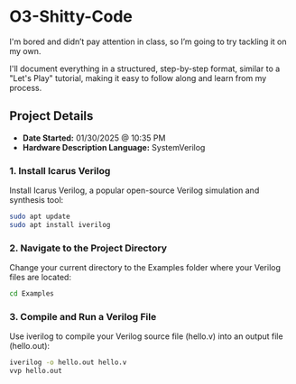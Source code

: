 # O3-Shitty-Code

I'm bored and didn’t pay attention in class, so I’m going to try tackling it on my own.

I'll document everything in a structured, step-by-step format, similar to a "Let's Play" tutorial, making it easy to follow along and learn from my process.

## Project Details
- **Date Started:** 01/30/2025 @ 10:35 PM  
- **Hardware Description Language:** SystemVerilog  

### 1. Install Icarus Verilog
Install Icarus Verilog, a popular open-source Verilog simulation and synthesis tool:
```sh
sudo apt update
sudo apt install iverilog
```

### 2. Navigate to the Project Directory
Change your current directory to the Examples folder where your Verilog files are located:
```sh
cd Examples
```

### 3. Compile and Run a Verilog File
Use iverilog to compile your Verilog source file (hello.v) into an output file (hello.out):
```sh
iverilog -o hello.out hello.v
vvp hello.out
```